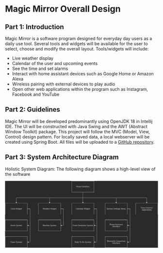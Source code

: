 # Magic Mirror Overall Design


## Part 1: Introduction
Magic Mirror is a software program designed for everyday day users as a daily use tool. 
Several tools and widgets will be available for the user to select, choose and modify the overall layout.
Tools/widgets will include:

- Live weather display
- Calendar of the user and upcoming events
- See the time and set alarms
- Interact with home assistant devices such as Google Home or Amazon Alexa
- Wireless pairing with external devices to play audio
- Open other web applications within the program such as Instagram, Facebook and YouTube


## Part 2: Guidelines
Magic Mirror will be developed predominantly using OpenJDK 18 in Intellij IDE. The UI will be constructed
with Java Swing and the AWT (Abstract Window Toolkit) package. This project will follow the MVC
(Model, View, Control) design pattern. For locally saved data, a local webserver will be created using 
Spring Boot. All files will be uploaded to a [GitHub repository](https://github.com/Alvicorn/Magic-Mirror.git).


## Part 3: System Architecture Diagram
Holistic System Diagram: The following diagram shows a high-level view of the software

![Overall System Architecture Diagram](../res/OverallSystemArchitecture/OverallSystemArchitectureDesignDiagram.jpg)

